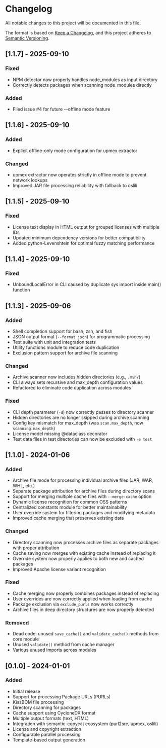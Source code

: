 # Changelog

All notable changes to this project will be documented in this file.

The format is based on [Keep a Changelog](https://keepachangelog.com/en/1.0.0/),
and this project adheres to [Semantic Versioning](https://semver.org/spec/v2.0.0.html).

## [1.1.7] - 2025-09-10

### Fixed
- NPM detector now properly handles node_modules as input directory
- Correctly detects packages when scanning node_modules directly

### Added
- Filed issue #4 for future --offline mode feature

## [1.1.6] - 2025-09-10

### Added
- Explicit offline-only mode configuration for upmex extractor

### Changed
- upmex extractor now operates strictly in offline mode to prevent network lookups
- Improved JAR file processing reliability with fallback to oslili

## [1.1.5] - 2025-09-10

### Fixed
- License text display in HTML output for grouped licenses with multiple IDs
- Updated minimum dependency versions for better compatibility
- Added python-Levenshtein for optimal fuzzy matching performance

## [1.1.4] - 2025-09-10

### Fixed
- UnboundLocalError in CLI caused by duplicate sys import inside main() function

## [1.1.3] - 2025-09-06

### Added
- Shell completion support for bash, zsh, and fish
- JSON output format (`--format json`) for programmatic processing
- Test suite with unit and integration tests
- Utility functions module to reduce code duplication
- Exclusion pattern support for archive file scanning

### Changed
- Archive scanner now includes hidden directories (e.g., `.mvn/`)
- CLI always sets recursive and max_depth configuration values
- Refactored to eliminate code duplication across modules

### Fixed
- CLI depth parameter (`-d`) now correctly passes to directory scanner
- Hidden directories are no longer skipped during archive scanning
- Config key mismatch for max_depth (was `scan.max_depth`, now `scanning.max_depth`)
- License model missing @dataclass decorator
- Test data files in test directories can now be excluded with `-e test`

## [1.1.0] - 2024-01-06

### Added
- Archive file mode for processing individual archive files (JAR, WAR, WHL, etc.)
- Separate package attribution for archive files during directory scans
- Support for merging multiple cache files with `--merge-cache` option
- Dynamic license recognition for common OSS patterns
- Centralized constants module for better maintainability
- User override system for filtering packages and modifying metadata
- Improved cache merging that preserves existing data

### Changed
- Directory scanning now processes archive files as separate packages with proper attribution
- Cache saving now merges with existing cache instead of replacing it
- Override system now properly applies to both new and cached packages
- Improved Apache license variant recognition

### Fixed
- Cache merging now properly combines packages instead of replacing
- User overrides are now correctly applied when loading from cache
- Package exclusion via `exclude_purls` now works correctly
- Archive files in deep directory structures are now properly detected

### Removed
- Dead code: unused `save_cache()` and `validate_cache()` methods from core module
- Unused `validate()` method from cache manager
- Various unused imports across modules

## [0.1.0] - 2024-01-01

### Added
- Initial release
- Support for processing Package URLs (PURLs)
- KissBOM file processing
- Directory scanning for packages
- Cache support using CycloneDX format
- Multiple output formats (text, HTML)
- Integration with semantic-copycat ecosystem (purl2src, upmex, oslili)
- License and copyright extraction
- Configurable parallel processing
- Template-based output generation